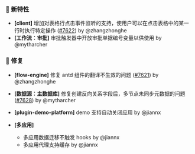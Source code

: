 ### 🎉 新特性

- **[client]** 增加对表格行点击事件监听的支持，使用户可以在点击表格中的某一行时执行特定操作 ([#7622](https://github.com/nocobase/nocobase/pull/7622)) by @zhangzhonghe
- **[工作流：审批]** 审批触发器中开放审批单据编号变量以供使用 by @mytharcher

### 🐛 修复

- **[flow-engine]** 修复 antd 组件的翻译不生效的问题 ([#7621](https://github.com/nocobase/nocobase/pull/7621)) by @zhangzhonghe
- **[数据源：主数据库]** 修复创建反向关系字段后，多节点未同步元数据的问题 ([#7628](https://github.com/nocobase/nocobase/pull/7628)) by @mytharcher
- **[plugin-demo-platform]** demo 支持自动关闭应用 by @jiannx
- **[多应用]**

  - 多应用数据迁移不触发 hooks by @jiannx
  - 多应用代理支持缓存 by @jiannx
